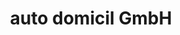 ---
title: "auto domicil GmbH"
url: /reutlingen/auto-domicil-gmbh-auchtertstrasse/
shop: Autowerkstatt
---